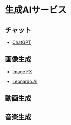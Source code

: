 # 生成AIサービス

## チャット

- [ChatGPT](https://chatgpt.com)

## 画像生成

- [Image FX](https://labs.google/fx/ja/tools/image-fx)

- [Leonardo.Ai](https://leonardo.ai/)

## 動画生成

## 音楽生成
